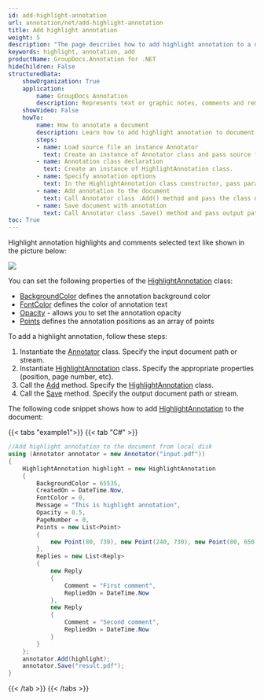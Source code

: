 ```yaml
---
id: add-highlight-annotation
url: annotation/net/add-highlight-annotation
title: Add highlight annotation
weight: 5
description: "The page describes how to add highlight annotation to a document using GroupDocs.Annotation for .NET."
keywords: highlight, annotation, add
productName: GroupDocs.Annotation for .NET
hideChildren: False
structuredData:
    showOrganization: True
    application:    
        name: GroupDocs Annotation
        description: Represents text or graphic notes, comments and remarks attached to a specific part of the content of the document using C#
    showVideo: False
    howTo:
        name: How to annotate a document
        description: Learn how to add highlight annotation to document step by step
        steps:
        - name: Load source file an instance Annotator
          text: Create an instance of Annotator class and pass source file path as a constructor parameter. You may specify absolute or relative file path as per your requirements. 
        - name: Annotation class declaration
          text: Create an instance of HighlightAnnotation class.
        - name: Specify annotation options 
          text: In the HighlightAnnotation class constructor, pass parameters.
        - name: Add annotation to the document
          text: Call Annotator class .Add() method and pass the class name HighlightAnnotation.
        - name: Save document with annotation
          text: Call Annotator class .Save() method and pass output path file.
toc: True
---
```

Highlight annotation highlights and comments selected text like shown in the picture below:

![](/annotation/net/images/add-highlight-annotation.png)

You can set the following properties of the [HighlightAnnotation](https://reference.groupdocs.com/net/annotation/groupdocs.annotation.models.annotationmodels/highlightannotation) class:

*   [BackgroundColor](https://reference.groupdocs.com/annotation/net/groupdocs.annotation.models.annotationmodels/areaannotation/properties/backgroundcolor) defines the annotation background color
*   [FontColor](https://reference.groupdocs.com/annotation/net/groupdocs.annotation.models.annotationmodels/linkannotation/properties/fontcolor) defines the color of annotation text
*   [Opacity](https://reference.groupdocs.com/annotation/net/groupdocs.annotation.models.annotationmodels/areaannotation/properties/opacity) - allows you to set the annotation opacity
*   [Points](https://reference.groupdocs.com/annotation/net/groupdocs.annotation.models.annotationmodels/linkannotation/properties/points) defines the annotation positions as an array of points

To add a highlight annotation, follow these steps:

1.   Instantiate the [Annotator](https://reference.groupdocs.com/net/annotation/groupdocs.annotation/annotator) class. Specify the input document path or stream.
2.   Instantiate [HighlightAnnotation](https://reference.groupdocs.com/net/annotation/groupdocs.annotation.models.annotationmodels/highlightannotation) class. Specify the appropriate properties (position, page number, etc).
3.   Call the [Add](https://reference.groupdocs.com/net/annotation/groupdocs.annotation/annotator/methods/add) method. Specify the [HighlightAnnotation](https://reference.groupdocs.com/net/annotation/groupdocs.annotation.models.annotationmodels/highlightannotation) class.
4.   Call the [Save](https://reference.groupdocs.com/net/annotation/groupdocs.annotation/annotator/methods/save/index) method. Specify the output document path or stream. 
      
    

The following code snippet shows how to add [HighlightAnnotation](https://reference.groupdocs.com/net/annotation/groupdocs.annotation.models.annotationmodels/highlightannotation) to the document:

{{< tabs "example1">}}
{{< tab "C#" >}}
```csharp
//Add highlight annotation to the document from local disk
using (Annotator annotator = new Annotator("input.pdf"))
{
	HighlightAnnotation highlight = new HighlightAnnotation
    {
    	BackgroundColor = 65535,
        CreatedOn = DateTime.Now,
        FontColor = 0,
        Message = "This is highlight annotation",
        Opacity = 0.5,
        PageNumber = 0,
        Points = new List<Point>
        {
        	new Point(80, 730), new Point(240, 730), new Point(80, 650), new Point(240, 650)
        },
        Replies = new List<Reply>
        {
        	new Reply
            {
            	Comment = "First comment",
                RepliedOn = DateTime.Now
            },
            new Reply
            {
            	Comment = "Second comment",
                RepliedOn = DateTime.Now
            }
        }
    };
    annotator.Add(highlight);
    annotator.Save("result.pdf");
} 

```
{{< /tab >}}
{{< /tabs >}}